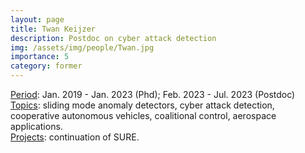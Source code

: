 ```yaml
---
layout: page
title: Twan Keijzer
description: Postdoc on cyber attack detection
img: /assets/img/people/Twan.jpg
importance: 5
category: former
---
```


<!-- NOTE: make the profile picture appear here as in my about page (copy the code for floating image) -->

<div class="row justify-content-sm-center">
    <div class="col-sm-8 mt-3 mt-md-0">
        <u>Period</u>: Jan. 2019 - Jan. 2023 (Phd); Feb. 2023 - Jul. 2023 (Postdoc)
        <br>
        <u>Topics</u>: sliding mode anomaly detectors, cyber attack detection, cooperative autonomous vehicles, coalitional control, aerospace applications.
        <br>
        <u>Projects</u>: continuation of SURE.
    </div>
    <div class="col-sm-4 mt-3 mt-md-0">
        <img class="img-fluid rounded z-depth-1" src="{{ '/assets/img/people/Twan.jpg' | relative_url }}" alt="" title="example image"/>
    </div>
</div>

<!-- NOTE: add projects to everybody, with links to their page -->